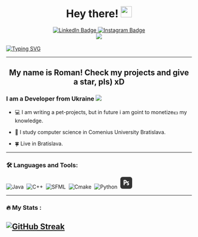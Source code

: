 <h1 align = "center">
  Hey there!
  <img src="https://media.giphy.com/media/hvRJCLFzcasrR4ia7z/giphy.gif" width="30px" height = "30px"/>
</h1>

<div id="badges" align = "center">
  <a href="https://www.linkedin.com/in/roman-zaitcev-75b859228/">
    <img src="https://img.shields.io/badge/LinkedIn-blue?style=for-the-badge&logo=linkedin&logoColor=white" alt="LinkedIn Badge"/>
  </a>
  <a href="https://www.instagram.com/rmjxx111/">
    <img src="https://img.shields.io/badge/Instagram-E4405F?style=for-the-badge&logo=instagram&logoColor=white" alt="Instagram Badge"/>
  </a>
</div>

<div align = "center">
  <img src = "https://img.shields.io/github/stars/Cominta?style=social">
</div>

[![Typing SVG](https://readme-typing-svg.herokuapp.com?font=Bebas+Neue&size=40&duration=2000&color=973BF7&center=true&vCenter=true&width=1000&height=150&lines=To+be;or;!to+be%3F)](https://git.io/typing-svg)

---

<h2 align = "center">My name is Roman! Check my projects and give a star, pls) xD</h2>

### I am a Developer from Ukraine <img src="https://media.giphy.com/media/WUlplcMpOCEmTGBtBW/giphy.gif" width="30">

- :computer: I am writing a pet-projects, but in future i am goint to monetize:dollar: my knowledge.

- :runner: I study computer science in Comenius University Bratislava.

- :four_leaf_clover: Live in Bratislava.

---

### :hammer_and_wrench: Languages and Tools:

<div>
  <img src="[https://upload.wikimedia.org/wikipedia/commons/c/c3/Python-logo-notext.svg](https://upload.wikimedia.org/wikipedia/uk/thumb/8/85/%D0%9B%D0%BE%D0%B3%D0%BE%D1%82%D0%B8%D0%BF_Java.png/250px-%D0%9B%D0%BE%D0%B3%D0%BE%D1%82%D0%B8%D0%BF_Java.png)" title="Java" alt="Java" width="32" height="32"/>&nbsp;
  <img src="https://upload.wikimedia.org/wikipedia/commons/1/18/ISO_C%2B%2B_Logo.svg" title="C++" alt="C++" width="32" height="32"/>&nbsp;
  <img src="https://upload.wikimedia.org/wikipedia/commons/a/a0/SFML_Logo.svg" title="SFML" alt="SFML" width="32" height="32"/>&nbsp;
  <img src="https://upload.wikimedia.org/wikipedia/commons/thumb/1/13/Cmake.svg/1200px-Cmake.svg.png" title="Cmake" alt="Cmake" width="32" height="32"/>&nbsp;
  <img src="https://upload.wikimedia.org/wikipedia/commons/c/c3/Python-logo-notext.svg" title="Python" alt="Python" width="32" height="32"/>&nbsp;
  <img src="https://github.com/Cominta/Cominta/blob/main/icons/photoshop.png" title="Photoshop" alt="Photoshop" width="32" height="32"/>&nbsp;
</div>

---

### :fire: My Stats :
[![GitHub Streak](http://github-readme-streak-stats.herokuapp.com?user=Cominta&theme=dark&background=000000)](https://git.io/streak-stats)
-
